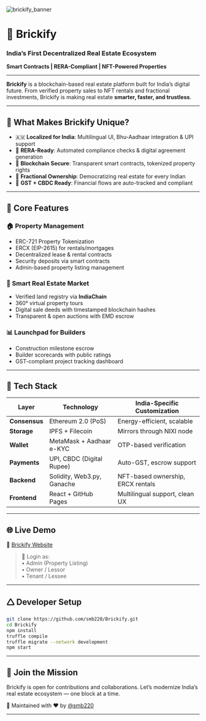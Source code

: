 ![brickify_banner](.frontend/img/contact.jpg)

# 🧱 Brickify

### India’s First Decentralized Real Estate Ecosystem  
**Smart Contracts | RERA-Compliant | NFT-Powered Properties**

---

**Brickify** is a blockchain-based real estate platform built for India’s digital future. From verified property sales to NFT rentals and fractional investments, Brickify is making real estate **smarter, faster, and trustless**.

---

## 🚀 What Makes Brickify Unique?

- 🇦🇲 **Localized for India**: Multilingual UI, Bhu-Aadhaar integration & UPI support  
- 📄 **RERA-Ready**: Automated compliance checks & digital agreement generation  
- 🔐 **Blockchain Secure**: Transparent smart contracts, tokenized property rights  
- 🧹 **Fractional Ownership**: Democratizing real estate for every Indian  
- 🧾 **GST + CBDC Ready**: Financial flows are auto-tracked and compliant  

---

## 🔑 Core Features

### 🏠 Property Management
- ERC-721 Property Tokenization  
- ERCX (EIP-2615) for rentals/mortgages  
- Decentralized lease & rental contracts  
- Security deposits via smart contracts  
- Admin-based property listing management  

### 🛒 Smart Real Estate Market
- Verified land registry via **IndiaChain**  
- 360° virtual property tours  
- Digital sale deeds with timestamped blockchain hashes  
- Transparent & open auctions with EMD escrow  

### 📊 Launchpad for Builders
- Construction milestone escrow  
- Builder scorecards with public ratings  
- GST-compliant project tracking dashboard  

---

## 🧠 Tech Stack

| Layer              | Technology                          | India-Specific Customization        |
|-------------------|-------------------------------------|-------------------------------------|
| **Consensus**     | Ethereum 2.0 (PoS)                 | Energy-efficient, scalable          |
| **Storage**       | IPFS + Filecoin                    | Mirrors through NIXI node           |
| **Wallet**        | MetaMask + Aadhaar e-KYC           | OTP-based verification              |
| **Payments**      | UPI, CBDC (Digital Rupee)          | Auto-GST, escrow support            |
| **Backend**       | Solidity, Web3.py, Ganache         | NFT-based ownership, ERCX rentals   |
| **Frontend**      | React + GitHub Pages               | Multilingual support, clean UX      |

---

## 🌐 Live Demo

🌟 [Brickify Website](https://smb220.github.io/Brickify)  
> 🔐 Login as:  
> • Admin (Property Listing)  
> • Owner / Lessor  
> • Tenant / Lessee  

---

## 🛆 Developer Setup

```bash
git clone https://github.com/smb220/Brickify.git
cd Brickify
npm install
truffle compile
truffle migrate --network development
npm start
```

---

## 🤝 Join the Mission

Brickify is open for contributions and collaborations. Let’s modernize India’s real estate ecosystem — one block at a time.

🔗 Maintained with ❤️ by [@smb220](https://github.com/smb220)

---

